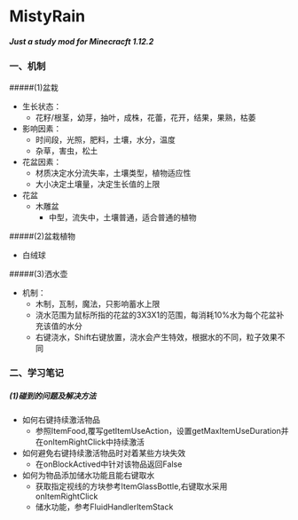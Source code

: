 # MistyRain
##### Just a study mod for Minecracft 1.12.2

### 一、机制
#####(1)盆栽
- 生长状态：
    - 花籽/根茎，幼芽，抽叶，成株，花蕾，花开，结果，果熟，枯萎
- 影响因素：
    - 时间段，光照，肥料，土壤，水分，温度
    - 杂草，害虫，松土
- 花盆因素：
    - 材质决定水分流失率，土壤类型，植物适应性
    - 大小决定土壤量，决定生长值的上限
- 花盆
    - 木雕盆
      - 中型，流失中，土壤普通，适合普通的植物

#####(2)盆栽植物
- 白绒球


#####(3)洒水壶
- 机制：
  - 木制，瓦制，魔法，只影响蓄水上限
  - 浇水范围为鼠标所指的花盆的3X3X1的范围，每消耗10%水为每个花盆补充该值的水分
  - 右键浇水，Shift右键放置，浇水会产生特效，根据水的不同，粒子效果不同

### 二、学习笔记
##### (1)碰到的问题及解决方法
- 如何右键持续激活物品
  - 参照ItemFood,覆写getItemUseAction，设置getMaxItemUseDuration并在onItemRightClick中持续激活
- 如何避免右键持续激活物品时对着某些方块失效
  - 在onBlockActived中针对该物品返回False
- 如何为物品添加储水功能且能右键取水
  - 获取指定视线的方块参考ItemGlassBottle,右键取水采用onItemRightClick
  - 储水功能，参考FluidHandlerItemStack